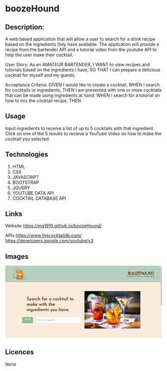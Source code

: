 # boozeHound

## Description:

A web based application that will allow a user to search for a drink recipe based on the ingredients they have available.
The application will provide a recipe from the bartender API and a tutorial video from the youtube API to help the user make their cocktail.

User Story:
As an AMATEUR BARTENDER,
I WANT to view recipes and tutorials based on the ingredients I have,
SO THAT I can prepare a delicious cocktail for myself and my guests.

Acceptance Criteria:
GIVEN I would like to create a cocktail,
WHEN I search for cocktails or ingredients,
THEN I am presented with one or more cocktails that can be made using ingredients at hand.
WHEN I search for a tutorial on how to mix the cocktail recipe,
THEN

## Usage

Input ingredients to receive a list of up to 5 cocktails with that ingredient.
Click on one of the 5 results to recieve a YouTube Video on how to make the cocktail you selected.

## Technologies

1. HTML
2. CSS
3. JAVASCRIPT
4. BOOTSTRAP
5. JQUERY
6. YOUTUBE DATA API
7. COCKTAIL DATABASE API

## Links

Website
https://mg1919.github.io/boozeHound/

APIs
https://www.thecocktaildb.com/
https://developers.google.com/youtube/v3

## Images

![image of webpage](./assets/images/BoozehoundScreenShot.png)

## Licences

None
